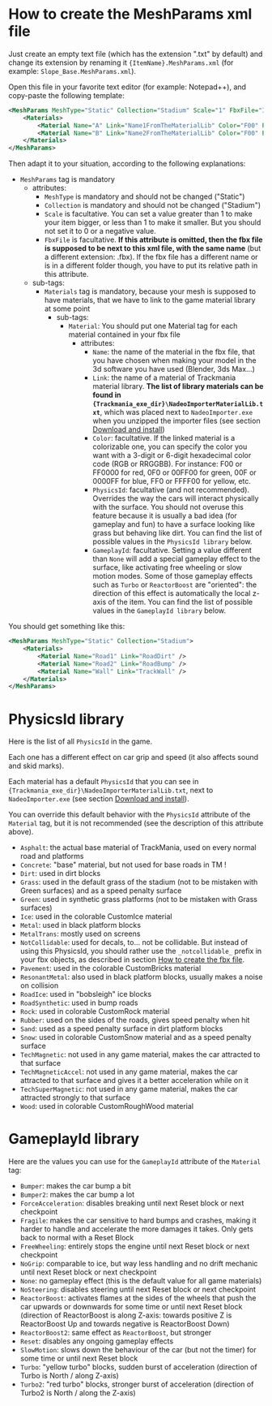 # How to create the MeshParams xml file

Just create an empty text file (which has the extension ".txt" by default) and change its extension by renaming it `{ItemName}.MeshParams.xml` (for example: `Slope_Base.MeshParams.xml`).

Open this file in your favorite text editor (for example: Notepad++), and copy-paste the following template:

```xml
<MeshParams MeshType="Static" Collection="Stadium" Scale="1" FbxFile="ItemName.fbx">
	<Materials>
		<Material Name="A" Link="Name1FromTheMaterialLib" Color="F00" PhysicsId="Name1FromThePhysicsIdLib" GameplayId="Name1FromTheGameplayIdLib" />
		<Material Name="B" Link="Name2FromTheMaterialLib" Color="F00" PhysicsId="Name2FromThePhysicsIdLib" GameplayId="Name2FromTheGameplayIdLib" />
	</Materials>
</MeshParams>
```

Then adapt it to your situation, according to the following explanations:

- `MeshParams` tag is mandatory
	- attributes:
		- `MeshType` is mandatory and should not be changed ("Static")
		- `Collection` is mandatory and should not be changed ("Stadium")
		- `Scale` is facultative. You can set a value greater than 1 to make your item bigger, or less than 1 to make it smaller. But you should not set it to 0 or a negative value.
		- `FbxFile` is facultative. **If this attribute is omitted, then the fbx file is supposed to be next to this xml file, with the same name** (but a different extension: .fbx). If the fbx file has a different name or is in a different folder though, you have to put its relative path in this attribute.
	- sub-tags:
		- `Materials` tag is mandatory, because your mesh is supposed to have materials, that we have to link to the game material library at some point
			- sub-tags:
				- `Material`: You should put one Material tag for each material contained in your fbx file
					- attributes:
						- `Name`: the name of the material in the fbx file, that you have chosen when making your model in the 3d software you have used (Blender, 3ds Max...)
						- `Link`: the name of a material of Trackmania material library. **The list of library materials can be found in `{Trackmania_exe_dir}\NadeoImporterMaterialLib.txt`**, which was placed next to `NadeoImporter.exe` when you unzipped the importer files (see section [Download and install])
						- `Color`: facultative. If the linked material is a colorizable one, you can specify the color you want with a 3-digit or 6-digit hexadecimal color code (RGB or RRGGBB). For instance: F00 or FF0000 for red, 0F0 or 00FF00 for green, 00F or 0000FF for blue, FF0 or FFFF00 for yellow, etc.
						- `PhysicsId`: facultative (and not recommended). Overrides the way the cars will interact physically with the surface. You should not overuse this feature because it is usually a bad idea (for gameplay and fun) to have a surface looking like grass but behaving like dirt. You can find the list of possible values in the `PhysicsId library` below.
						- `GameplayId`: facultative. Setting a value different than `None` will add a special gameplay effect to the surface, like activating free wheeling or slow motion modes. Some of those gameplay effects such as `Turbo` or `ReactorBoost` are "oriented": the direction of this effect is automatically the local z-axis of the item. You can find the list of possible values in the `GameplayId library` below.

You should get something like this:

```xml
<MeshParams MeshType="Static" Collection="Stadium">
	<Materials>
		<Material Name="Road1" Link="RoadDirt" />
		<Material Name="Road2" Link="RoadBump" />
		<Material Name="Wall" Link="TrackWall" />
	</Materials>
</MeshParams>
```


# PhysicsId library

Here is the list of all `PhysicsId` in the game.

Each one has a different effect on car grip and speed (it also affects sound and skid marks).

Each material has a default `PhysicsId` that you can see in `{Trackmania_exe_dir}\NadeoImporterMaterialLib.txt`, next to `NadeoImporter.exe` (see section [Download and install]).

You can override this default behavior with the `PhysicsId` attribute of the `Material` tag, but it is not recommended (see the description of this attribute above).

- `Asphalt`: the actual base material of TrackMania, used on every normal road and platforms
- `Concrete`: "base" material, but not used for base roads in TM !
- `Dirt`: used in dirt blocks
- `Grass`: used in the default grass of the stadium (not to be mistaken with Green surfaces) and as a speed penalty surface
- `Green`: used in synthetic grass platforms (not to be mistaken with Grass surfaces)
- `Ice`: used in the colorable CustomIce material
- `Metal`: used in black platform blocks
- `MetalTrans`: mostly used on screens
- `NotCollidable`: used for decals, to... not be collidable. But instead of using this PhysicsId, you should rather use the `_notcollidable_` prefix in your fbx objects, as described in section [How to create the fbx file].
- `Pavement`: used in the colorable CustomBricks material
- `ResonantMetal`: also used in black platform blocks, usually makes a noise on collision
- `RoadIce`: used in "bobsleigh" ice blocks
- `RoadSynthetic`: used in bump roads
- `Rock`: used in colorable CustomRock material
- `Rubber`: used on the sides of the roads, gives speed penalty when hit
- `Sand`: used as a speed penalty surface in dirt platform blocks
- `Snow`: used in colorable CustomSnow material and as a speed penalty surface
- `TechMagnetic`: not used in any game material, makes the car attracted to that surface
- `TechMagneticAccel`: not used in any game material, makes the car attracted to that surface and gives it a better acceleration while on it
- `TechSuperMagnetic`: not used in any game material, makes the car attracted strongly to that surface
- `Wood`: used in colorable CustomRoughWood material


# GameplayId library

Here are the values you can use for the `GameplayId` attribute of the `Material` tag:

- `Bumper`: makes the car bump a bit
- `Bumper2`: makes the car bump a lot
- `ForceAcceleration`: disables breaking until next Reset block or next checkpoint
- `Fragile`: makes the car sensitive to hard bumps and crashes, making it harder to handle and accelerate the more damages it takes. Only gets back to normal with a Reset Block
- `FreeWheeling`: entirely stops the engine until next Reset block or next checkpoint
- `NoGrip`: comparable to ice, but way less handling and no drift mechanic until next Reset block or next checkpoint
- `None`: no gameplay effect (this is the default value for all game materials)
- `NoSteering`: disables steering until next Reset block or next checkpoint
- `ReactorBoost`: activates flames at the sides of the wheels that push the car upwards or downwards for some time or until next Reset block (direction of ReactorBoost is along Z-axis: towards positive Z is ReactorBoost Up and towards negative is ReactorBoost Down)
- `ReactorBoost2`: same effect as `ReactorBoost`, but stronger
- `Reset`: disables any ongoing gameplay effects
- `SlowMotion`: slows down the behaviour of the car (but not the timer) for some time or until next Reset block
- `Turbo`: "yellow turbo" blocks, sudden burst of acceleration (direction of Turbo is North / along Z-axis)
- `Turbo2`: "red turbo" blocks, stronger burst of acceleration (direction of Turbo2 is North / along the Z-axis)

[Download and install]: ../01-download-and-install/
[How to create the fbx file]: ../03-how-to-create-the-fbx-file/

